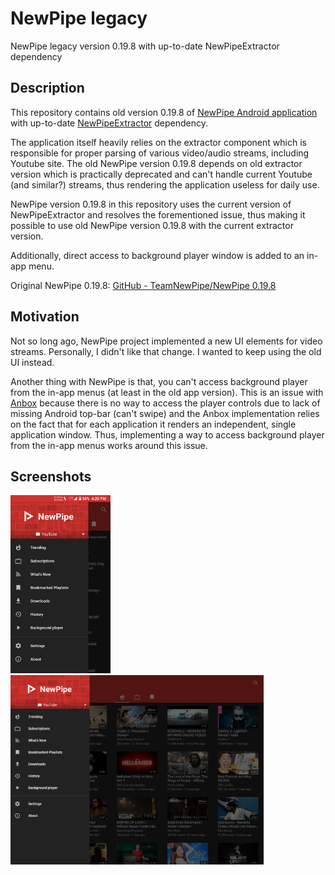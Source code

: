 # NewPipe legacy

NewPipe legacy version 0.19.8 with up-to-date NewPipeExtractor dependency

## Description

This repository contains old version 0.19.8 of [NewPipe Android application](https://github.com/TeamNewPipe/NewPipe) with up-to-date [NewPipeExtractor](https://github.com/TeamNewPipe/NewPipeExtractor) dependency.

The application itself heavily relies on the extractor component which is responsible for proper parsing of various video/audio streams, including Youtube site. The old NewPipe version 0.19.8 depends on old extractor version which is practically deprecated and can't handle current Youtube (and similar?) streams, thus rendering the application useless for daily use.

NewPipe version 0.19.8 in this repository uses the current version of NewPipeExtractor and resolves the forementioned issue, thus making it possible to use old NewPipe version 0.19.8 with the current extractor version.

Additionally, direct access to background player window is added to an in-app menu.

Original NewPipe 0.19.8: [GitHub - TeamNewPipe/NewPipe 0.19.8](https://github.com/TeamNewPipe/NewPipe/releases/tag/v0.19.8)

## Motivation

Not so long ago, NewPipe project implemented a new UI elements for video streams. Personally, I didn't like that change. I wanted to keep using the old UI instead.

Another thing with NewPipe is that, you can't access background player from the in-app menus (at least in the old app version). This is an issue with [Anbox](https://github.com/anbox/anbox) because there is no way to access the player controls due to lack of missing Android top-bar (can't swipe) and the Anbox implementation relies on the fact that for each application it renders an independent, single application window. Thus, implementing a way to access background player from the in-app menus works around this issue.

## Screenshots

[<img src="images/newpipe_phone.png" width=160>](images/newpipe_phone.png)
[<img src="images/newpipe_tablet.png" width=405>](images/newpipe_tablet.png)
